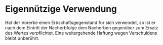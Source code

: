 # Eigennützige Verwendung

Hat der Vorerbe einen Erbschaftsgegenstand für sich verwendet, so ist er nach dem Eintritt der Nacherbfolge dem Nacherben gegenüber zum Ersatz des Wertes verpflichtet. Eine weitergehende Haftung wegen Verschuldens bleibt unberührt. 

